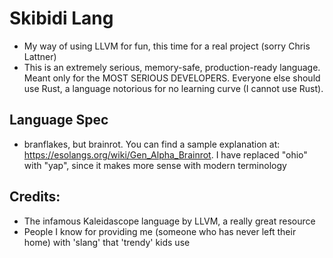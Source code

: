 # Skibidi Lang
- My way of using LLVM for fun, this time for a real project (sorry Chris Lattner)
- This is an extremely serious, memory-safe, production-ready language. Meant only for the MOST SERIOUS DEVELOPERS. Everyone else should use Rust, a language notorious for no learning curve (I cannot use Rust).

## Language Spec
- branflakes, but brainrot. You can find a sample explanation at: https://esolangs.org/wiki/Gen_Alpha_Brainrot. I have replaced "ohio" with "yap", since it makes more sense with modern terminology
## Credits:
- The infamous Kaleidascope language by LLVM, a really great resource
- People I know for providing me (someone who has never left their home) with 'slang' that 'trendy' kids use
